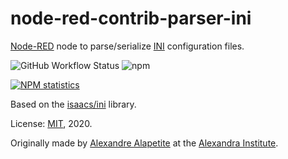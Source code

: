 # node-red-contrib-parser-ini

[Node-RED](https://nodered.org) node to parse/serialize [INI](https://en.wikipedia.org/wiki/INI_file) configuration files.

![GitHub Workflow Status](https://img.shields.io/github/workflow/status/alexandrainst/node-red-contrib-parser-ini/Node.js%20CI?logo=github)
![npm](https://img.shields.io/npm/dy/node-red-contrib-parser-ini?logo=npm)

[![NPM statistics](https://nodei.co/npm/node-red-contrib-parser-ini.png?downloads=true&downloadRank=true&stars=true)](https://nodei.co/npm/node-red-contrib-parser-ini/)

Based on the [isaacs/ini](https://github.com/npm/ini) library.

License: [MIT](LICENSE.md), 2020.

Originally made by [Alexandre Alapetite](https://alexandra.dk/alexandre.alapetite) at the [Alexandra Institute](https://alexandra.dk).
